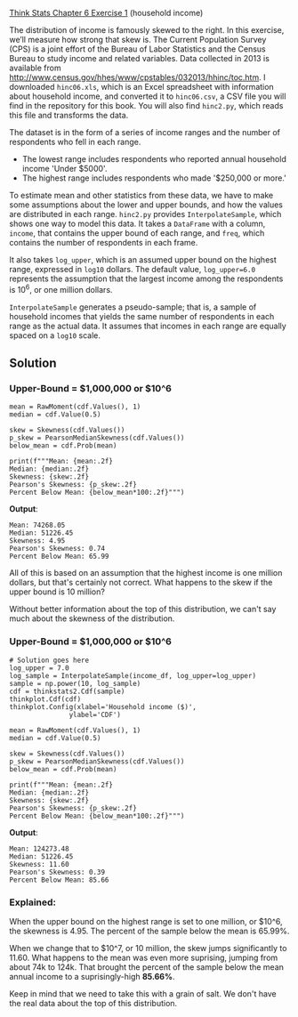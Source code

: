 [Think Stats Chapter 6 Exercise 1](http://greenteapress.com/thinkstats2/html/thinkstats2007.html#toc60) (household income)

The distribution of income is famously skewed to the right. In this exercise, we’ll measure how strong that skew is.
The Current Population Survey (CPS) is a joint effort of the Bureau of Labor Statistics and the Census Bureau to study income and related variables. Data collected in 2013 is available from http://www.census.gov/hhes/www/cpstables/032013/hhinc/toc.htm. I downloaded `hinc06.xls`, which is an Excel spreadsheet with information about household income, and converted it to `hinc06.csv`, a CSV file you will find in the repository for this book. You will also find `hinc2.py`, which reads this file and transforms the data.

The dataset is in the form of a series of income ranges and the number of respondents who fell in each range.
* The lowest range includes respondents who reported annual household income 'Under \$5000'.
* The highest range includes respondents who made '\$250,000 or more.'

To estimate mean and other statistics from these data, we have to make some assumptions about the lower and upper bounds, and how the values are distributed in each range. `hinc2.py` provides `InterpolateSample`, which shows one way to model this data. It takes a `DataFrame` with a column, `income`, that contains the upper bound of each range, and `freq`, which contains the number of respondents in each frame.

It also takes `log_upper`, which is an assumed upper bound on the highest range, expressed in `log10` dollars. The default value, `log_upper=6.0` represents the assumption that the largest income among the respondents is $10^6$, or one million dollars.

`InterpolateSample` generates a pseudo-sample; that is, a sample of household incomes that yields the same number of respondents in each range as the actual data. It assumes that incomes in each range are equally spaced on a `log10` scale.


## Solution

### Upper-Bound = \$1,000,000 or \$10^6

```
mean = RawMoment(cdf.Values(), 1)
median = cdf.Value(0.5)

skew = Skewness(cdf.Values())
p_skew = PearsonMedianSkewness(cdf.Values())
below_mean = cdf.Prob(mean)

print(f"""Mean: {mean:.2f}
Median: {median:.2f}
Skewness: {skew:.2f}
Pearson's Skewness: {p_skew:.2f}
Percent Below Mean: {below_mean*100:.2f}""")
```

**Output**:

```
Mean: 74268.05
Median: 51226.45
Skewness: 4.95
Pearson's Skewness: 0.74
Percent Below Mean: 65.99
```

All of this is based on an assumption that the highest income is one million dollars, but that's certainly not correct.  What happens to the skew if the upper bound is 10 million?

Without better information about the top of this distribution, we can't say much about the skewness of the distribution.

### Upper-Bound = \$1,000,000 or \$10^6

```
# Solution goes here
log_upper = 7.0
log_sample = InterpolateSample(income_df, log_upper=log_upper)
sample = np.power(10, log_sample)
cdf = thinkstats2.Cdf(sample)
thinkplot.Cdf(cdf)
thinkplot.Config(xlabel='Household income ($)',
               ylabel='CDF')

mean = RawMoment(cdf.Values(), 1)
median = cdf.Value(0.5)

skew = Skewness(cdf.Values())
p_skew = PearsonMedianSkewness(cdf.Values())
below_mean = cdf.Prob(mean)

print(f"""Mean: {mean:.2f}
Median: {median:.2f}
Skewness: {skew:.2f}
Pearson's Skewness: {p_skew:.2f}
Percent Below Mean: {below_mean*100:.2f}""")
```

**Output**:

```
Mean: 124273.48
Median: 51226.45
Skewness: 11.60
Pearson's Skewness: 0.39
Percent Below Mean: 85.66
```

### Explained:

When the upper bound on the highest range is set to one million, or $10^6, the skewness is 4.95. The percent of the sample below the mean is 65.99%.

When we change that to $10^7, or 10 million, the skew jumps significantly to 11.60. What happens to the mean was even more suprising, jumping from about 74k to 124k. That brought the percent of the sample below the mean annual income to a suprisingly-high **85.66%**.

Keep in mind that we need to take this with a grain of salt. We don't have the real data about the top of this distribution.
